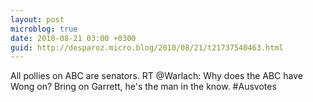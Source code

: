 ```yaml
---
layout: post
microblog: true
date: 2010-08-21 03:00 +0300
guid: http://desparoz.micro.blog/2010/08/21/t21737540463.html
---
```

All pollies on ABC are senators. RT @Warlach: Why does the ABC have Wong on? Bring on Garrett, he's the man in the know. #Ausvotes
